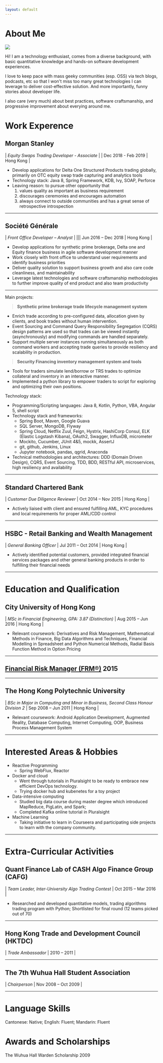 ```yaml
---
layout: default
---
```


# About Me

<img class="profile-picture" src="photo.jpg">

Hi! I am a technology enthusiast, comes from a diverse background, with basic quantitative knowledge and hands-on software development experiences. 

I love to keep pace with mass geeky communities (esp. OSS) via tech blogs, podcasts, etc so that I won't miss too many great technologies I can leverage to deliver cost-effective solution. And more importantly, funny stories about developer life. 

I also care (very much) about best practices, software craftsmanship, and progressive improvement about everying around me. 

# Work Experence
## Morgan Stanley

| *Equity Swaps Trading Developer - Associate* | | Dec 2018 - Feb 2019 | Hong Kong |

- Develop applications for Delta One Structured Products trading globally, primarily on OTC equity swap trade capturing and analytics tools
- Technology stack: Java 8, Spring Framework, KDB, Ivy, SOAP, Perforce
- Leaving reason: to pursue other opportunity that 
  1. values quality as important as business requirement
  2. discourages ceremonies and encourages automation
  3. always connect to outside communities and has a great sense of retrospective introspection

---
## Société Générale

| *Front Office Developer – Analyst* | ||| Jun 2016 – Dec 2018 | Hong Kong | 

- Develop applications for synthetic prime brokerage, Delta one and Equity finance business in agile software development manner
- Work closely with front office to understand user requirements and identify business priorities
- Deliver quality solution to support business growth and also care code cleanliness, and maintainability
- Leverage latest technologies and software craftsmanship methodologies to further improve quality of end product and also team productivity

---

Main projects:
> **Synthetic prime brokerage trade lifecycle management system**
- Enrich trade according to pre-configured data, allocation given by clients, and book trades without human intervention.
- Event Sourcing and Command Query Responsibility Segregation (CQRS) design patterns are used so that trades can be viewed instantly (asynchronously) and modifying commands are handled separately.
- Support multiple server instances running simultaneously as both command workers and accepting trade queries to provide resiliency and scalability in production.

> **Security Financing inventory management system and tools**
- Tools for traders simulate lend/borrow or TRS trades to optimize collateral and inventory in an interactive manner.
- Implemented a python library to empower traders to script for exploring and optimizing their own positions.

Technology stack:
- Programming/Scripting languages: Java 8, Kotlin, Python, VBA, Angular 5, shell script
- Technology stack and frameworks: 
  - Spring Boot, Maven, Google Guava
  - SQL Server, MongoDB, Flyway
  - Spring Cloud, Netflix Zuul, Feign, Hystrix, HashiCorp Consul, ELK (Elastic Logstash Kibana), OAuth2, Swagger, InfluxDB, micrometer
  - Mockito, Cucumber, JUnit 4&5, mockk, AssertJ
  - git, github, Jenkins, Linux
  - Jupyter notebook, pandas, qgrid, Anaconda
- Technical methodologies and architectures: DDD (Domain Driven Design), CQRS, Event Sourcing, TDD, BDD, RESTful API, microservices, high resiliency and availability

---
## Standard Chartered Bank

| *Customer Due Diligence Reviewer* | Oct 2014 – Nov 2015 | Hong Kong |

- Actively liaised with client and ensured fulfilling AML, KYC procedures and local requirements for proper AML/CDD control

---
## HSBC - Retail Banking and Wealth Management

| *General Banking Officer* | Jul 2011 – Oct 2014 | Hong Kong |

- Actively identified potential customers, provided integrated financial services packages and other general banking products in order to fulfilling their financial needs

---
# Education and Qualification
## City University of Hong Kong

| *MSc in Financial Engineering, GPA: 3.87 (Distinction)* | Aug 2015 – Jun 2016 | Hong Kong | 

- Relevant coursework: Derivatives and Risk Management, Mathematical Methods in Finance,
Big Data Algorithms and Techniques, Financial Modelling in Spreadsheet and Python
Numerical Methods, Radial Basis Function Method in Option Pricing

---
## [Financial Risk Manager (FRM®)](http://my.garp.org/DigitalBadgeFRM?id=0034000001aeLt9AAE) 2015

---
## The Hong Kong Polytechnic University

| *BSc in Major in Computing and Minor in Business, Second Class Honour Division 2* | Sep 2008 – Jun 2011 | Hong Kong |

- Relevant coursework: Android Application Development, Augmented Reality, Database Computing,
Internet Computing, OOP, Business Process Management System

---
# Interested Areas & Hobbies
- Reactive Programming
  - Spring WebFlux, Reactor
- Docker and cloud
  - Went through tutorials in Pluralsight to be ready to embrace new efficient DevOps technology.
  - Trying docker hub and kubenetes for a toy project
- Data-intensive computing
  - Studied big data course during master degree which introduced MapReduce, PigLatin, and Spark;
  - Completed Kafka online tutorial in Pluralsight
- Machine Learning
  - Taking initiative to learn in Courseera and participating side projects to learn with the company community.

---
# Extra-Curricular Activities
## Quant Finance Lab of CASH Algo Finance Group (CAFG)

| *Team Leader, Inter-University Algo Trading Contest* | Oct 2015 – Mar 2016 |

- Researched and developed quantitative models, trading algorithms trading program with Python;
Shortlisted for final round (12 teams picked out of 70)

---
## Hong Kong Trade and Development Council (HKTDC)

| *Trade Ambassador* | 2010 – 2011 |

---
## The 7th Wuhua Hall Student Association

| *Chairperson* | Nov 2008 – Oct 2009 |

---
# Language Skills
Cantonese: Native; English: Fluent; Mandarin: Fluent
# Awards and Scholarships
The Wuhua Hall Warden Scholarship 2009
